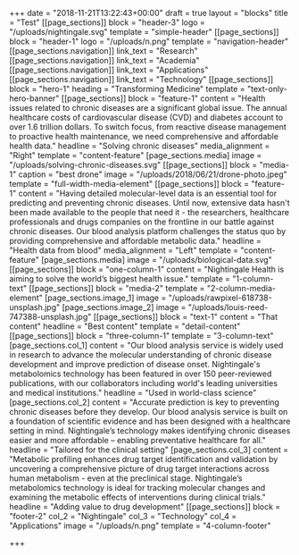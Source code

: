 +++
date = "2018-11-21T13:22:43+00:00"
draft = true
layout = "blocks"
title = "Test"
[[page_sections]]
block = "header-3"
logo = "/uploads/nightingale.svg"
template = "simple-header"
[[page_sections]]
block = "header-1"
logo = "/uploads/n.png"
template = "navigation-header"
[[page_sections.navigation]]
link_text = "Research"
[[page_sections.navigation]]
link_text = "Academia"
[[page_sections.navigation]]
link_text = "Applications"
[[page_sections.navigation]]
link_text = "Technology"
[[page_sections]]
block = "hero-1"
heading = "Transforming Medicine"
template = "text-only-hero-banner"
[[page_sections]]
block = "feature-1"
content = "Health issues related to chronic diseases are a significant global issue. The annual healthcare costs of cardiovascular disease (CVD) and diabetes account to over 1.6 trillion dollars. To switch focus, from reactive disease management to proactive health maintenance, we need comprehensive and affordable health data."
headline = "Solving chronic diseases"
media_alignment = "Right"
template = "content-feature"
[page_sections.media]
image = "/uploads/solving-chronic-diseases.svg"
[[page_sections]]
block = "media-1"
caption = "best drone"
image = "/uploads/2018/06/21/drone-photo.jpeg"
template = "full-width-media-element"
[[page_sections]]
block = "feature-1"
content = "Having detailed molecular-level data is an essential tool for predicting and preventing chronic diseases. Until now, extensive data hasn't been made available to the people that need it - the researchers, healthcare professionals and drugs companies on the frontline in our battle against chronic diseases. Our blood analysis platform challenges the status quo by providing comprehensive and affordable metabolic data."
headline = "Health data from blood"
media_alignment = "Left"
template = "content-feature"
[page_sections.media]
image = "/uploads/biological-data.svg"
[[page_sections]]
block = "one-column-1"
content = "Nightingale Health is aiming to solve the world’s biggest health issue."
template = "1-column-text"
[[page_sections]]
block = "media-2"
template = "2-column-media-element"
[page_sections.image_1]
image = "/uploads/rawpixel-618738-unsplash.jpg"
[page_sections.image_2]
image = "/uploads/louis-reed-747388-unsplash.jpg"
[[page_sections]]
block = "text-1"
content = "That content"
headline = "Best content"
template = "detail-content"
[[page_sections]]
block = "three-column-1"
template = "3-column-text"
[page_sections.col_1]
content = "Our blood analysis service is widely used in research to advance the molecular understanding of chronic disease development and improve prediction of disease onset. Nightingale's metabolomics technology has been featured in over 150 peer-reviewed publications, with our collaborators including world's leading universities and medical institutions."
headline = "Used in world-class science"
[page_sections.col_2]
content = "Accurate prediction is key to preventing chronic diseases before they develop. Our blood analysis service is built on a foundation of scientific evidence and has been designed with a healthcare setting in mind. Nightingale’s technology makes identifying chronic diseases easier and more affordable – enabling preventative healthcare for all."
headline = "Tailored for the clinical setting"
[page_sections.col_3]
content = "Metabolic profiling enhances drug target identification and validation by uncovering a comprehensive picture of drug target interactions across human metabolism - even at the preclinical stage. Nightingale’s metabolomics technology is ideal for tracking molecular changes and examining the metabolic effects of interventions during clinical trials."
headline = "Adding value to drug development"
[[page_sections]]
block = "footer-2"
col_2 = "Nightingale"
col_3 = "Technology"
col_4 = "Applications"
image = "/uploads/n.png"
template = "4-column-footer"

+++
